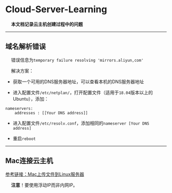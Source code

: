 # Cloud-Server-Learning

&emsp; **本文档记录云主机创建过程中的问题**

------------------

## 域名解析错误

&emsp; 错误信息为`temporary failure resolving 'mirrors.aliyun,com'`

&emsp; 解决方案：

 - 获取一个可用的DNS服务器地址，可以查看本机的DNS服务器地址
 
 - 进入配置文件`/etc/netplan/`，打开配置文件（适用于`18.04`版本以上的Ubuntu），添加：
 
 ```
 nameservers:
     addresses : [[Your DNS address]]
 ```
 
 - 进入配置文件`/etc/resolv.conf`，添加相同的`nameserver [Your DNS address]`
 
 - 重启`reboot`

--------------------

## Mac连接云主机

[参考链接：Mac上传文件到Linux服务器](https://www.cnblogs.com/faunjoe88/p/8094068.html)

&emsp; **注意**！要使用浮动IP而非内网IP。
